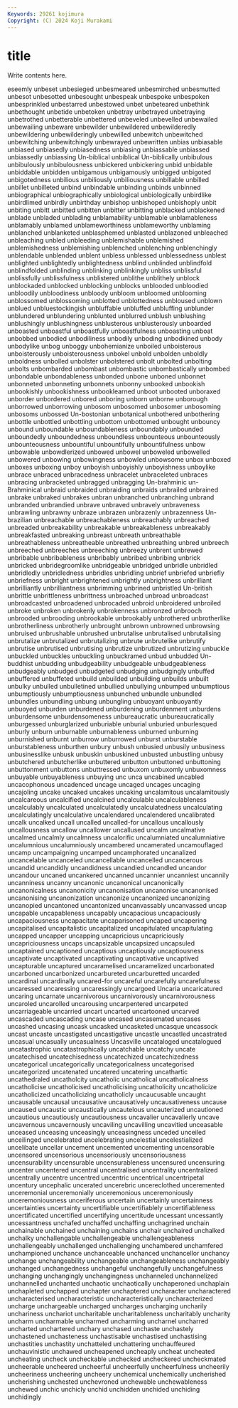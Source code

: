 ```yaml
---
Keywords: 29261 kojimura
Copyright: (C) 2024 Koji Murakami
---
```


# title

Write contents here.



eseemly unbeset unbesieged unbesmeared unbesmirched unbesmutted unbesot unbesotted unbesought unbespeak
unbespoke unbespoken unbesprinkled unbestarred unbestowed unbet unbeteared unbethink unbethought unbetide
unbetoken unbetray unbetrayed unbetraying unbetrothed unbetterable unbettered unbeveled unbevelled unbewailed
unbewailing unbeware unbewilder unbewildered unbewilderedly unbewildering unbewilderingly unbewilled unbewitch unbewitched
unbewitching unbewitchingly unbewrayed unbewritten unbias unbiasable unbiased unbiasedly unbiasedness unbiasing
unbiassable unbiassed unbiassedly unbiassing Un-biblical unbiblical Un-biblically unbibulous unbibulously unbibulousness
unbickered unbickering unbid unbidable unbiddable unbidden unbigamous unbigamously unbigged unbigoted
unbigotedness unbilious unbiliously unbiliousness unbillable unbilled unbillet unbilleted unbind unbindable
unbinding unbinds unbinned unbiographical unbiographically unbiological unbiologically unbirdlike unbirdlimed unbirdly
unbirthday unbishop unbishoped unbishoply unbit unbiting unbitt unbitted unbitten unbitter
unbitting unblacked unblackened unblade unbladed unblading unblamability unblamable unblamableness unblamably
unblamed unblameworthiness unblameworthy unblaming unblanched unblanketed unblasphemed unblasted unblazoned unbleached
unbleaching unbled unbleeding unblemishable unblemished unblemishedness unblemishing unblenched unblenching unblenchingly
unblendable unblended unblent unbless unblessed unblessedness unblest unblighted unblightedly unblightedness
unblind unblinded unblindfold unblindfolded unblinding unblinking unblinkingly unbliss unblissful unblissfully
unblissfulness unblistered unblithe unblithely unblock unblockaded unblocked unblocking unblocks unblooded
unbloodied unbloodily unbloodiness unbloody unbloom unbloomed unblooming unblossomed unblossoming unblotted
unblottedness unbloused unblown unblued unbluestockingish unbluffable unbluffed unbluffing unblunder unblundered
unblundering unblunted unblurred unblush unblushing unblushingly unblushingness unblusterous unblusterously unboarded
unboasted unboastful unboastfully unboastfulness unboasting unboat unbobbed unbodied unbodiliness unbodily
unboding unbodkined unbody unbodylike unbog unboggy unbohemianize unboiled unboisterous unboisterously
unboisterousness unbokel unbold unbolden unboldly unboldness unbolled unbolster unbolstered unbolt
unbolted unbolting unbolts unbombarded unbombast unbombastic unbombastically unbombed unbondable unbondableness
unbonded unbone unboned unbonnet unbonneted unbonneting unbonnets unbonny unbooked unbookish
unbookishly unbookishness unbooklearned unboot unbooted unboraxed unborder unbordered unbored unboring
unborn unborne unborough unborrowed unborrowing unbosom unbosomed unbosomer unbosoming unbosoms
unbossed Un-bostonian unbotanical unbothered unbothering unbottle unbottled unbottling unbottom unbottomed
unbought unbouncy unbound unboundable unboundableness unboundably unbounded unboundedly unboundedness unboundless
unbounteous unbounteously unbounteousness unbountiful unbountifully unbountifulness unbow unbowable unbowdlerized unbowed
unbowel unboweled unbowelled unbowered unbowing unbowingness unbowled unbowsome unbox unboxed
unboxes unboxing unboy unboyish unboyishly unboyishness unboylike unbrace unbraced unbracedness
unbracelet unbraceleted unbraces unbracing unbracketed unbragged unbragging Un-brahminic un-Brahminical unbraid
unbraided unbraiding unbraids unbrailed unbrained unbrake unbraked unbrakes unbran unbranched
unbranching unbrand unbranded unbrandied unbrave unbraved unbravely unbraveness unbrawling unbrawny
unbraze unbrazen unbrazenly unbrazenness Un-brazilian unbreachable unbreachableness unbreachably unbreached unbreaded
unbreakability unbreakable unbreakableness unbreakably unbreakfasted unbreaking unbreast unbreath unbreathable unbreathableness
unbreatheable unbreathed unbreathing unbred unbreech unbreeched unbreeches unbreeching unbreezy unbrent
unbrewed unbribable unbribableness unbribably unbribed unbribing unbrick unbricked unbridegroomlike unbridgeable
unbridged unbridle unbridled unbridledly unbridledness unbridles unbridling unbrief unbriefed unbriefly
unbriefness unbright unbrightened unbrightly unbrightness unbrilliant unbrilliantly unbrilliantness unbrimming unbrined
unbristled Un-british unbrittle unbrittleness unbrittness unbroached unbroad unbroadcast unbroadcasted unbroadened
unbrocaded unbroid unbroidered unbroiled unbroke unbroken unbrokenly unbrokenness unbronzed unbrooch
unbrooded unbrooding unbrookable unbrookably unbrothered unbrotherlike unbrotherliness unbrotherly unbrought unbrown
unbrowned unbrowsing unbruised unbrushable unbrushed unbrutalise unbrutalised unbrutalising unbrutalize unbrutalized
unbrutalizing unbrute unbrutelike unbrutify unbrutise unbrutised unbrutising unbrutize unbrutized unbrutizing
unbuckle unbuckled unbuckles unbuckling unbuckramed unbud unbudded Un-buddhist unbudding unbudgeability
unbudgeable unbudgeableness unbudgeably unbudged unbudgeted unbudging unbudgingly unbuffed unbuffered unbuffeted
unbuild unbuilded unbuilding unbuilds unbuilt unbulky unbulled unbulletined unbullied unbullying
unbumped unbumptious unbumptiously unbumptiousness unbunched unbundle unbundled unbundles unbundling unbung
unbungling unbuoyant unbuoyantly unbuoyed unburden unburdened unburdening unburdenment unburdens unburdensome
unburdensomeness unbureaucratic unbureaucratically unburgessed unburglarized unburiable unburial unburied unburlesqued unburly
unburn unburnable unburnableness unburned unburning unburnished unburnt unburrow unburrowed unburst
unburstable unburstableness unburthen unbury unbush unbusied unbusily unbusiness unbusinesslike unbusk
unbuskin unbuskined unbusted unbustling unbusy unbutchered unbutcherlike unbuttered unbutton unbuttoned
unbuttoning unbuttonment unbuttons unbuttressed unbuxom unbuxomly unbuxomness unbuyable unbuyableness unbuying
unc unca uncabined uncabled uncacophonous uncadenced uncage uncaged uncages uncaging
uncajoling uncake uncaked uncakes uncaking uncalamitous uncalamitously uncalcareous uncalcified uncalcined
uncalculable uncalculableness uncalculably uncalculated uncalculatedly uncalculatedness uncalculating uncalculatingly uncalculative uncalendared
uncalendered uncalibrated uncalk uncalked uncall uncalled uncalled-for uncallous uncallously uncallousness
uncallow uncallower uncallused uncalm uncalmative uncalmed uncalmly uncalmness uncalorific uncalumniated
uncalumniative uncalumnious uncalumniously uncambered uncamerated uncamouflaged uncamp uncampaigning uncamped uncamphorated
uncanalized uncancelable uncanceled uncancellable uncancelled uncancerous uncandid uncandidly uncandidness uncandied
uncandled uncandor uncandour uncaned uncankered uncanned uncannier uncanniest uncannily uncanniness
uncanny uncanonic uncanonical uncanonically uncanonicalness uncanonicity uncanonisation uncanonise uncanonised uncanonising
uncanonization uncanonize uncanonized uncanonizing uncanopied uncantoned uncantonized uncanvassably uncanvassed uncap
uncapable uncapableness uncapably uncapacious uncapaciously uncapaciousness uncapacitate uncaparisoned uncaped uncapering
uncapitalised uncapitalistic uncapitalized uncapitulated uncapitulating uncapped uncapper uncapping uncapricious uncapriciously
uncapriciousness uncaps uncapsizable uncapsized uncapsuled uncaptained uncaptioned uncaptious uncaptiously uncaptiousness
uncaptivate uncaptivated uncaptivating uncaptivative uncaptived uncapturable uncaptured uncaramelised uncaramelized uncarbonated
uncarboned uncarbonized uncarbureted uncarburetted uncarded uncardinal uncardinally uncared-for uncareful uncarefully
uncarefulness uncaressed uncaressing uncaressingly uncargoed Uncaria uncaricatured uncaring uncarnate uncarnivorous
uncarnivorously uncarnivorousness uncaroled uncarolled uncarousing uncarpentered uncarpeted uncarriageable uncarried uncart
uncarted uncartooned uncarved uncascaded uncascading uncase uncased uncasemated uncases uncashed
uncasing uncask uncasked uncasketed uncasque uncassock uncast uncaste uncastigated uncastigative
uncastle uncastled uncastrated uncasual uncasually uncasualness Uncasville uncataloged uncatalogued uncatastrophic
uncatastrophically uncatchable uncatchy uncate uncatechised uncatechisedness uncatechized uncatechizedness uncategorical uncategorically
uncategoricalness uncategorised uncategorized uncatenated uncatered uncatering uncathartic uncathedraled uncatholcity uncatholic
uncatholical uncatholicalness uncatholicise uncatholicised uncatholicising uncatholicity uncatholicize uncatholicized uncatholicizing uncatholicly
uncaucusable uncaught uncausable uncausal uncausative uncausatively uncausativeness uncause uncaused uncaustic
uncaustically uncautelous uncauterized uncautioned uncautious uncautiously uncautiousness uncavalier uncavalierly uncave
uncavernous uncavernously uncaviling uncavilling uncavitied unceasable unceased unceasing unceasingly unceasingness
unceded unceiled unceilinged uncelebrated uncelebrating uncelestial uncelestialized uncelibate uncellar uncement
uncemented uncementing uncensorable uncensored uncensorious uncensoriously uncensoriousness uncensurability uncensurable uncensurableness
uncensured uncensuring uncenter uncentered uncentral uncentralised uncentrality uncentralized uncentrally uncentre
uncentred uncentric uncentrical uncentripetal uncentury uncephalic uncerated uncerebric uncereclothed unceremented
unceremonial unceremonially unceremonious unceremoniously unceremoniousness unceriferous uncertain uncertainly uncertainness uncertainties
uncertainty uncertifiable uncertifiablely uncertifiableness uncertificated uncertified uncertifying uncertitude uncessant uncessantly
uncessantness unchafed unchaffed unchaffing unchagrined unchain unchainable unchained unchaining unchains
unchair unchaired unchalked unchalky unchallengable unchallengeable unchallengeableness unchallengeably unchallenged unchallenging
unchambered unchamfered unchampioned unchance unchanceable unchanced unchancellor unchancy unchange unchangeability
unchangeable unchangeableness unchangeably unchanged unchangedness unchangeful unchangefully unchangefulness unchanging unchangingly
unchangingness unchanneled unchannelized unchannelled unchanted unchaotic unchaotically unchaperoned unchaplain unchapleted
unchapped unchapter unchaptered uncharacter uncharactered uncharacterised uncharacteristic uncharacteristically uncharacterized uncharge
unchargeable uncharged uncharges uncharging uncharily unchariness unchariot uncharitable uncharitableness uncharitably
uncharity uncharm uncharmable uncharmed uncharming uncharnel uncharred uncharted unchartered unchary
unchased unchaste unchastely unchastened unchasteness unchastisable unchastised unchastising unchastities unchastity
unchatteled unchattering unchauffeured unchauvinistic unchawed uncheapened uncheaply uncheat uncheated uncheating
uncheck uncheckable unchecked uncheckered uncheckmated uncheerable uncheered uncheerful uncheerfully uncheerfulness
uncheerily uncheeriness uncheering uncheery unchemical unchemically uncherished uncherishing unchested unchevroned
unchewable unchewableness unchewed unchic unchicly unchid unchidden unchided unchiding unchidingly
